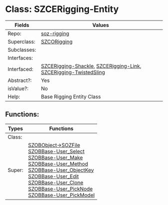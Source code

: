 
# Class:	SZCERigging-Entity

| Fields | Values |
| --------- | --------- |
| Repo: | [soz-rigging](/repos/soz-rigging.html) |
| Superclass: | [SZCORigging](SZCORigging.html) |
| Subclasses: |  |
| Interfaces: |  |
| Interfaced: | [SZCERigging-Shackle](SZCERigging-Shackle.html), [SZCERigging-Link](SZCERigging-Link.html), [SZCERigging-TwistedSling](SZCERigging-TwistedSling.html) |
| Abstract?: | Yes |
| isValue?: | No |
| Help: | Base Rigging Entity Class |


## Functions:

| Types | Functions |
| --------- | --------- |
| Class: |  |
| Super: | [SZOBObject->SOZFile](SZOBObject.html) <br> [SZOBBase-User_Select](SZOBBase.html) <br> [SZOBBase-User_Make](SZOBBase.html) <br> [SZOBBase-User_Method](SZOBBase.html) <br> [SZOBBase-User_ObjectKey](SZOBBase.html) <br> [SZOBBase-User_Edit](SZOBBase.html) <br> [SZOBBase-User_Clone](SZOBBase.html) <br> [SZOBBase-User_PickNode](SZOBBase.html) <br> [SZOBBase-User_PickModel](SZOBBase.html) |


